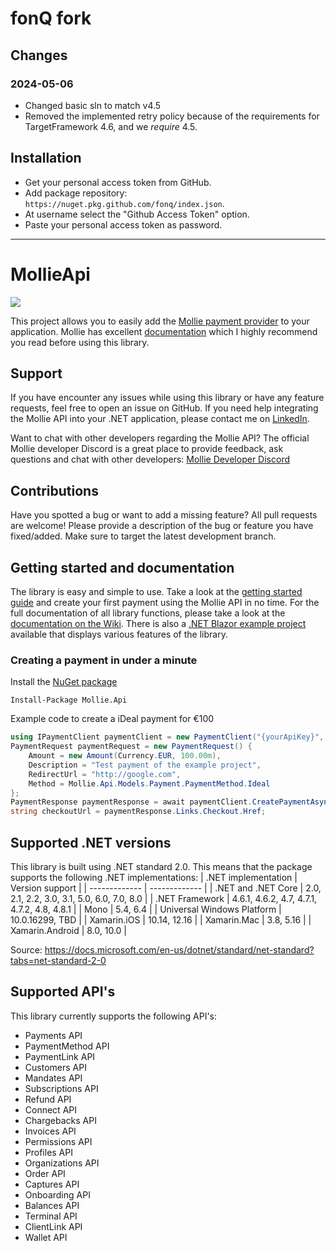 # fonQ fork

## Changes

### 2024-05-06
 * Changed basic sln to match v4.5
 * Removed the implemented retry policy because of the requirements for TargetFramework 4.6, and we *require* 4.5.

## Installation
 * Get your personal access token from GitHub.
 * Add package repository: `https://nuget.pkg.github.com/fonq/index.json`.
 * At username select the "Github Access Token" option.
 * Paste your personal access token as password.

---

# MollieApi
![](https://github.com/Viincenttt/MollieApi/workflows/Run%20automated%20tests/badge.svg)

This project allows you to easily add the [Mollie payment provider](https://www.mollie.com) to your application. Mollie has excellent [documentation](https://docs.mollie.com/) which I highly recommend you read before using this library. 

## Support
If you have encounter any issues while using this library or have any feature requests, feel free to open an issue on GitHub. If you need help integrating the Mollie API into your .NET application, please contact me on [LinkedIn](https://www.linkedin.com/in/vincent-kok-4aa44211/). 

Want to chat with other developers regarding the Mollie API? The official Mollie developer Discord is a great place to provide feedback, ask questions and chat with other developers: [Mollie Developer Discord](https://discord.gg/Pdy49HxCWZ)

## Contributions
Have you spotted a bug or want to add a missing feature? All pull requests are welcome! Please provide a description of the bug or feature you have fixed/added. Make sure to target the latest development branch. 

## Getting started and documentation
The library is easy and simple to use. Take a look at the [getting started guide](https://github.com/Viincenttt/MollieApi/wiki/01.-Getting-started) and create your first payment using the Mollie API in no time. For the full documentation of all library functions, please take a look at the [documentation on the Wiki](https://github.com/Viincenttt/MollieApi/wiki/). There is also a [.NET Blazor example project](https://github.com/Viincenttt/MollieApi/tree/development/samples/Mollie.WebApplication.Blazor) available that displays various features of the library. 

### Creating a payment in under a minute
Install the [NuGet package](https://www.nuget.org/packages/Mollie.Api)
```
Install-Package Mollie.Api
```

Example code to create a iDeal payment for €100
```c#
using IPaymentClient paymentClient = new PaymentClient("{yourApiKey}", new HttpClient());
PaymentRequest paymentRequest = new PaymentRequest() {
    Amount = new Amount(Currency.EUR, 100.00m),
    Description = "Test payment of the example project",
    RedirectUrl = "http://google.com",
	Method = Mollie.Api.Models.Payment.PaymentMethod.Ideal
};
PaymentResponse paymentResponse = await paymentClient.CreatePaymentAsync(paymentRequest);
string checkoutUrl = paymentResponse.Links.Checkout.Href;
```

## Supported .NET versions
This library is built using .NET standard 2.0. This means that the package supports the following .NET implementations:
| .NET implementation  | Version support |
| ------------- | ------------- |
| .NET and .NET Core | 2.0, 2.1, 2.2, 3.0, 3.1, 5.0, 6.0, 7.0, 8.0  |
| .NET Framework  | 4.6.1, 4.6.2, 4.7, 4.7.1, 4.7.2, 4.8, 4.8.1  |
| Mono | 5.4, 6.4  |
| Universal Windows Platform | 10.0.16299, TBD |
| Xamarin.iOS | 10.14, 12.16 |
| Xamarin.Mac | 3.8, 5.16 |
| Xamarin.Android | 8.0, 10.0 |

Source: https://docs.microsoft.com/en-us/dotnet/standard/net-standard?tabs=net-standard-2-0

## Supported API's
This library currently supports the following API's:
- Payments API
- PaymentMethod API
- PaymentLink API
- Customers API
- Mandates API
- Subscriptions API
- Refund API
- Connect API
- Chargebacks API
- Invoices API
- Permissions API
- Profiles API
- Organizations API
- Order API
- Captures API
- Onboarding API
- Balances API
- Terminal API
- ClientLink API
- Wallet API
